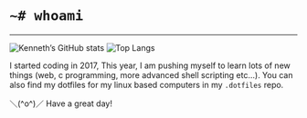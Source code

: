 # `~# whoami`
---

![Kenneth’s GitHub stats](https://github-readme-stats.vercel.app/api?username=ken-soares&theme=gruvbox&show_icons=true&count_private=true)
![Top Langs](https://github-readme-stats.vercel.app/api/top-langs/?username=ken-soares&theme=gruvbox)

I started coding in 2017,
This year, I am pushing myself to learn lots of new things (web, c programming, more advanced shell scripting etc...). 
You can also find my dotfiles for my linux based computers in my `.dotfiles` repo.

＼(^o^)／ Have a great day!

<!---
ken-soares/ken-soares is a ✨ special ✨ repository because its `README.md` (this file) appears on your GitHub profile.
You can click the Preview link to take a look at your changes.
--->

